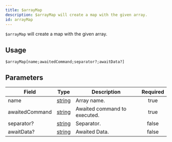 ```yaml
---
title: $arrayMap
description: $arrayMap will create a map with the given array.
id: arrayMap
---
```


`$arrayMap` will create a map with the given array.

## Usage

```aoi
$arrayMap[name;awaitedCommand;separator?;awaitData?]
```

## Parameters

| Field          | Type                                                                                              | Description                  | Required |
| -------------- | ------------------------------------------------------------------------------------------------- | ---------------------------- | :------: |
| name           | [string](https://developer.mozilla.org/en-US/docs/Web/JavaScript/Reference/Global_Objects/String) | Array name.                  |   true   |
| awaitedCommand | [string](https://developer.mozilla.org/en-US/docs/Web/JavaScript/Reference/Global_Objects/String) | Awaited command to executed. |   true   |
| separator?     | [string](https://developer.mozilla.org/en-US/docs/Web/JavaScript/Reference/Global_Objects/String) | Separator.                   |  false   |
| awaitData?     | [string](https://developer.mozilla.org/en-US/docs/Web/JavaScript/Reference/Global_Objects/String) | Awaited Data.                |  false   |
